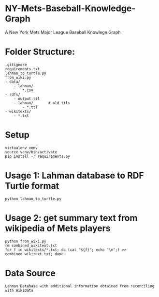 # NY-Mets-Baseball-Knowledge-Graph
A New York Mets Major League Baseball Knowlege Graph

# Folder Structure:
    .gitignore
    requirements.txt
    lahman_to_turtle.py
    from_wiki.py
    - data/
        - lahman/
            *.csv
    - rdfs/
        - output.ttl
        - lahman/       # old ttls
            - *.ttl
    - wikitexts/
        - *.txt

# Setup
```
virtualenv venv 
source venv/bin/activate
pip install -r requirements.py
```

# Usage 1: Lahman database to RDF Turtle format
```
python lahman_to_turtle.py
```

# Usage 2: get summary text from wikipedia of Mets players
```
python from_wiki.py 
rm combined_wikitext.txt
for f in wikitexts/*.txt; do (cat "${f}"; echo "\n";) >> combined_wikitext.txt; done
```

# Data Source
    Lahman Database with additional information obtained from reconciling with WikiData
